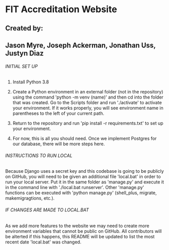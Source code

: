 # FIT Accreditation Website

## Created by:
## Jason Myre, Joseph Ackerman, Jonathan Uss, Justyn Diaz

###### INITIAL SET UP

1. Install Python 3.8

2. Create a Python environment in an external folder (not in the repository) using the command 'python -m venv (name)' and then cd into the folder that was created. Go to the Scripts folder and run './activate' to activate your environment. If it works properly, you will see environment name in parentheses to the left of your current path.

3. Return to the repository and run 'pip install -r requirements.txt' to set up your environment.

4. For now, this is all you should need. Once we implement Postgres for our database, there will be more steps here. 

###### INSTRUCTIONS TO RUN LOCAL

Because Django uses a secret key and this codebase is going to be publicly on GitHub, you will need to be given an additional file 'local.bat' in order to run your local server. Put it in the same folder as 'manage.py' and execute it in the command line with './local.bat runserver'. Other 'manage.py' functions can be executed with 'python manage.py' (shell_plus, migrate, makemigragtions, etc.).

###### IF CHANGES ARE MADE TO LOCAL.BAT

As we add more features to the website we may need to create more environment variables that cannot be public on GitHub. All contributors will be alterted if this happens, this README will be updated to list the most recent date 'local.bat' was changed.